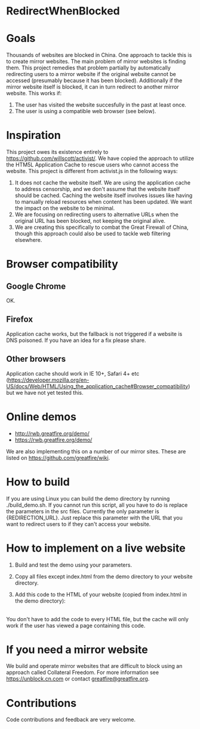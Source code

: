 RedirectWhenBlocked
=====================

# Goals

Thousands of websites are blocked in China. One approach to tackle this is to create mirror websites. The main problem of mirror websites is finding them. This project remedies that problem partially by automatically redirecting users to a mirror website if the original website cannot be accessed (presumably because it has been blocked). Additionally if the mirror website itself is blocked, it can in turn redirect to another mirror website. This works if:

1. The user has visited the website succesfully in the past at least once.
2. The user is using a compatible web browser (see below).

# Inspiration

This project owes its existence entirely to https://github.com/willscott/activist/. We have copied the approach to utilize the HTM5L Application Cache to rescue users who cannot access the website. This project is different from activist.js in the following ways:

1. It does not cache the website itself. We are using the application cache to address censorship, and we don't assume that the website itself should be cached. Caching the website itself involves issues like having to manually reload resources when content has been updated. We want the impact on the website to be minimal.
2. We are focusing on redirecting users to alternative URLs when the original URL has been blocked, not keeping the original alive.
3. We are creating this specifically to combat the Great Firewall of China, though this approach could also be used to tackle web filtering elsewhere.

# Browser compatibility

## Google Chrome
OK.

## Firefox
Application cache works, but the fallback is not triggered if a website is DNS poisoned. If you have an idea for a fix please share.

## Other browsers
Application cache should work in IE 10+, Safari 4+ etc (https://developer.mozilla.org/en-US/docs/Web/HTML/Using_the_application_cache#Browser_compatibility) but we have not yet tested this.

# Online demos

* http://rwb.greatfire.org/demo/
* https://rwb.greatfire.org/demo/

We are also implementing this on a number of our mirror sites. These are listed on https://github.com/greatfire/wiki.

# How to build

If you are using Linux you can build the demo directory by running ./build_demo.sh. If you cannot run this script, all you have to do is replace the parameters in the src files. Currently the only parameter is {REDIRECTION_URL}. Just replace this parameter with the URL that you want to redirect users to if they can't access your website.

# How to implement on a live website

1. Build and test the demo using your parameters.
2. Copy all files except index.html from the demo directory to your website directory.
3. Add this code to the HTML of your website (copied from index.html in the demo directory):

   <iframe src="rwb.iframe.html" style="height: 0; visibility: hidden; width: 0"></iframe>

You don't have to add the code to every HTML file, but the cache will only work if the user has viewed a page containing this code.

# If you need a mirror website

We build and operate mirror websites that are difficult to block using an approach called Collateral Freedom. For more information see https://unblock.cn.com or contact greatfire@greatfire.org.

# Contributions

Code contributions and feedback are very welcome.
